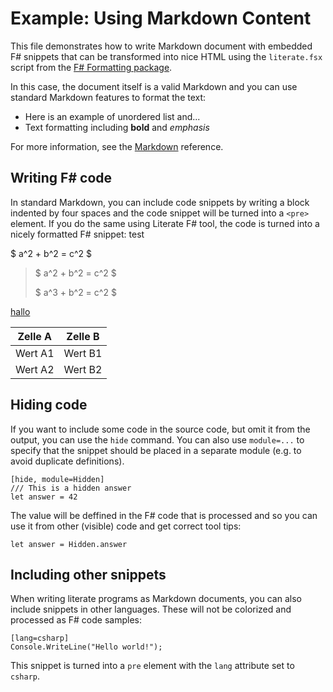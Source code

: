 <!--
title: Lecture 3
tags: Linear Algebra
menu: Semester 1 > Mathematics > Linear Algebra
date: 2022-07-01
-->
# Example: Using Markdown Content

This file demonstrates how to write Markdown document with
embedded F# snippets that can be transformed into nice HTML
using the `literate.fsx` script from the [F# Formatting
package](http://fsprojects.github.io/FSharp.Formatting).

In this case, the document itself is a valid Markdown and
you can use standard Markdown features to format the text:

 - Here is an example of unordered list and...
 - Text formatting including **bold** and _emphasis_

For more information, see the [Markdown][md] reference.

 [md]: http://daringfireball.net/projects/markdown


## Writing F# code

In standard Markdown, you can include code snippets by
writing a block indented by four spaces and the code
snippet will be turned into a `<pre>` element. If you do
the same using Literate F# tool, the code is turned into
a nicely formatted F# snippet:
test

$ a^2 + b^2 = c^2 $

> $ a^2 + b^2 = c^2 $
>
> $ a^3 + b^2 = c^2 $

[hallo](http://www.google.de)

| Zelle A      |         Zelle B |
|---------|---------|
| Wert A1 | Wert B1 |
| Wert A2 | Wert B2 |

## Hiding code

If you want to include some code in the source code,
but omit it from the output, you can use the `hide`
command. You can also use `module=...` to specify that
the snippet should be placed in a separate module
(e.g. to avoid duplicate definitions).

    [hide, module=Hidden]
    /// This is a hidden answer
    let answer = 42

The value will be deffined in the F# code that is
processed and so you can use it from other (visible)
code and get correct tool tips:

    let answer = Hidden.answer

## Including other snippets

When writing literate programs as Markdown documents,
you can also include snippets in other languages.
These will not be colorized and processed as F#
code samples:

    [lang=csharp]
    Console.WriteLine("Hello world!");

This snippet is turned into a `pre` element with the
`lang` attribute set to `csharp`.
